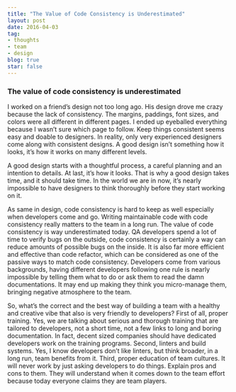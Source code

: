 ```yaml
---
title: "The Value of Code Consistency is Underestimated"
layout: post
date: 2016-04-03 
tag:
- thoughts 
- team
- design
blog: true
star: false
---
```


### The value of code consistency is underestimated

I worked on a friend’s design not too long ago. His design drove me crazy because the lack of consistency. The margins, paddings, font sizes, and colors were all different in different pages. I ended up eyeballed everything because I wasn’t sure which page to follow. Keep things consistent seems easy and doable to designers. In reality, only very experienced designers come along with consistent designs. A good design isn’t something how it looks, it’s how it works on many different levels.

A good design starts with a thoughtful process, a careful planning and an intention to details. At last, it’s how it looks. That is why a good design takes time, and it should take time. In the world we are in now, it’s nearly impossible to have designers to think thoroughly before they start working on it.

As same in design, code consistency is hard to keep as well especially when developers come and go. Writing maintainable code with code consistency really matters to the team in a long run. The value of code consistency is way underestimated today. QA developers spend a lot of time to verify bugs on the outside, code consistency is certainly a way can reduce amounts of possible bugs on the inside. It is also far more efficient and effective than code refactor, which can be considered as one of the passive ways to match code consistency. Developers come from various backgrounds, having different developers following one rule is nearly impossible by telling them what to do or ask them to read the damn documentations. It may end up making they think you micro-manage them, bringing negative atmosphere to the team. 

So, what’s the correct and the best way of building a team with a healthy and creative vibe that also is very friendly to developers? First of all, proper training. Yes, we are talking about serious and thorough training that are tailored to developers, not a short time, not a few links to long and boring documentation. In fact, decent sized companies should have dedicated developers work on the training programs. Second, linters and build systems. Yes, I know developers don’t like linters, but think broader, in a long run, team benefits from it. Third, proper education of team cultures. It will never work by just asking developers to do things. Explain pros and cons to them. They will understand when it comes down to the team effort because today everyone claims they are team players. 
